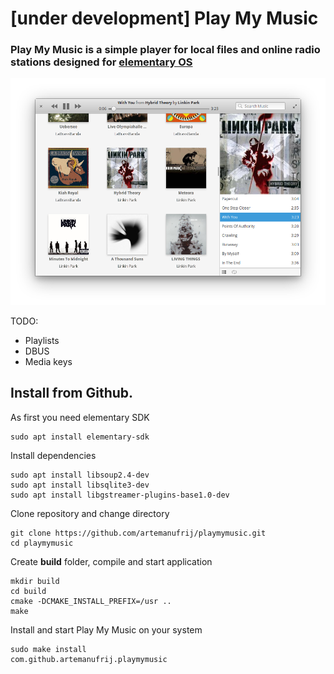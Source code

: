 # [under development] Play My Music

### Play My Music is a simple player for local files and online radio stations designed for [elementary OS](https://elementary.io)

![screenshot](Screenshot.png)

TODO:
* Playlists
* DBUS
* Media keys

## Install from Github.

As first you need elementary SDK
```
sudo apt install elementary-sdk
```

Install dependencies
```
sudo apt install libsoup2.4-dev
sudo apt install libsqlite3-dev
sudo apt install libgstreamer-plugins-base1.0-dev
```

Clone repository and change directory
```
git clone https://github.com/artemanufrij/playmymusic.git
cd playmymusic
```

Create **build** folder, compile and start application
```
mkdir build
cd build
cmake -DCMAKE_INSTALL_PREFIX=/usr ..
make
```

Install and start Play My Music on your system
```
sudo make install
com.github.artemanufrij.playmymusic
```
